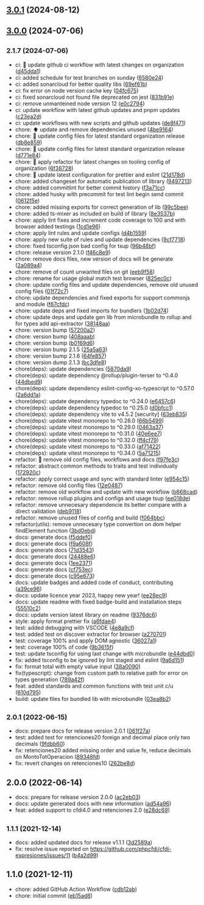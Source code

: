 ## [3.0.1](https://github.com/nodecfdi/cfdi-expresiones/compare/v3.0.0...v3.0.1) (2024-08-12)
## [3.0.0](https://github.com/nodecfdi/cfdi-expresiones/compare/v2.1.6...v3.0.0) (2024-07-06)
## <small>2.1.7 (2024-07-06)</small>

* ci: :green_heart: update github ci workflow with latest changes on organization ([d45dda1](https://github.com/nodecfdi/cfdi-expresiones/commit/d45dda1))
* ci: added schedule for test branches on sunday ([6580e24](https://github.com/nodecfdi/cfdi-expresiones/commit/6580e24))
* ci: added sonarcloud for better quality libs ([69ef61b](https://github.com/nodecfdi/cfdi-expresiones/commit/69ef61b))
* ci: fix error on node version cache key ([04fc675](https://github.com/nodecfdi/cfdi-expresiones/commit/04fc675))
* ci: fixed sonarcloud not found file deprecated on jest ([831b91e](https://github.com/nodecfdi/cfdi-expresiones/commit/831b91e))
* ci: remove unmanteined node version 12 ([e0c2794](https://github.com/nodecfdi/cfdi-expresiones/commit/e0c2794))
* ci: update workflow with latest github updates and pnpm updates ([c23ea2d](https://github.com/nodecfdi/cfdi-expresiones/commit/c23ea2d))
* ci: update workflows with new scripts and github updates ([de8f471](https://github.com/nodecfdi/cfdi-expresiones/commit/de8f471))
* chore: :arrow_up: update and remove dependencies unused ([4be9164](https://github.com/nodecfdi/cfdi-expresiones/commit/4be9164))
* chore: :construction: update config files for latest standard organization release ([db8e859](https://github.com/nodecfdi/cfdi-expresiones/commit/db8e859))
* chore: :construction: update config files for latest standard organization release ([d771e84](https://github.com/nodecfdi/cfdi-expresiones/commit/d771e84))
* chore: :wrench: apply refactor for latest changes on tooling config of organization ([6f38728](https://github.com/nodecfdi/cfdi-expresiones/commit/6f38728))
* chore: :wrench: update latest configuration for prettier and eslint ([21d178d](https://github.com/nodecfdi/cfdi-expresiones/commit/21d178d))
* chore: added changeset for automatic publication of library ([9497213](https://github.com/nodecfdi/cfdi-expresiones/commit/9497213))
* chore: added commitlint for better commit history ([f3a71cc](https://github.com/nodecfdi/cfdi-expresiones/commit/f3a71cc))
* chore: added husky with precommit for test lint begin send commit ([0612f5e](https://github.com/nodecfdi/cfdi-expresiones/commit/0612f5e))
* chore: added missing exports for correct generation of lib ([99c5bee](https://github.com/nodecfdi/cfdi-expresiones/commit/99c5bee))
* chore: added ts-mixer as included on build of library ([8e3537b](https://github.com/nodecfdi/cfdi-expresiones/commit/8e3537b))
* chore: apply lint fixes and increment code coverage to 100 and with browser added testings ([1cd1e96](https://github.com/nodecfdi/cfdi-expresiones/commit/1cd1e96))
* chore: apply lint rules and update configs ([d4b1559](https://github.com/nodecfdi/cfdi-expresiones/commit/d4b1559))
* chore: apply new suite of rules and update dependencies ([9cf7718](https://github.com/nodecfdi/cfdi-expresiones/commit/9cf7718))
* chore: fixed tsconfig.json bad config for tsup ([96b48bf](https://github.com/nodecfdi/cfdi-expresiones/commit/96b48bf))
* chore: release version 2.1.0 ([f46c8e9](https://github.com/nodecfdi/cfdi-expresiones/commit/f46c8e9))
* chore: remove docs files, new version of docs will be generate ([2a089a4](https://github.com/nodecfdi/cfdi-expresiones/commit/2a089a4))
* chore: remove of count unwanted files on git ([eeb9f58](https://github.com/nodecfdi/cfdi-expresiones/commit/eeb9f58))
* chore: rename for usage global match test browser ([825ec0c](https://github.com/nodecfdi/cfdi-expresiones/commit/825ec0c))
* chore: update config files and update dependencies, remove old unused config files ([01f72c7](https://github.com/nodecfdi/cfdi-expresiones/commit/01f72c7))
* chore: update dependencies and fixed exports for support commonjs and module ([f67cfdc](https://github.com/nodecfdi/cfdi-expresiones/commit/f67cfdc))
* chore: update deps and fixed imports for bundlers ([1b02d74](https://github.com/nodecfdi/cfdi-expresiones/commit/1b02d74))
* chore: update deps and update gen lib from microbundle to rollup and for types add api-extractor ([38148aa](https://github.com/nodecfdi/cfdi-expresiones/commit/38148aa))
* chore: version bump ([57200a2](https://github.com/nodecfdi/cfdi-expresiones/commit/57200a2))
* chore: version bump ([408aaab](https://github.com/nodecfdi/cfdi-expresiones/commit/408aaab))
* chore: version bump ([b0169d6](https://github.com/nodecfdi/cfdi-expresiones/commit/b0169d6))
* chore: version bump 2.1.5 ([25a5a63](https://github.com/nodecfdi/cfdi-expresiones/commit/25a5a63))
* chore: version bump 2.1.6 ([64fe857](https://github.com/nodecfdi/cfdi-expresiones/commit/64fe857))
* chore: version dump 2.1.3 ([bc3dfe8](https://github.com/nodecfdi/cfdi-expresiones/commit/bc3dfe8))
* chore(deps): update dependencies ([5870da9](https://github.com/nodecfdi/cfdi-expresiones/commit/5870da9))
* chore(deps): update dependency @rollup/plugin-terser to ^0.4.0 ([44dbed9](https://github.com/nodecfdi/cfdi-expresiones/commit/44dbed9))
* chore(deps): update dependency eslint-config-xo-typescript to ^0.57.0 ([2a6dd1a](https://github.com/nodecfdi/cfdi-expresiones/commit/2a6dd1a))
* chore(deps): update dependency typedoc to ^0.24.0 ([e6457c6](https://github.com/nodecfdi/cfdi-expresiones/commit/e6457c6))
* chore(deps): update dependency typedoc to ^0.25.0 ([d0bfcc1](https://github.com/nodecfdi/cfdi-expresiones/commit/d0bfcc1))
* chore(deps): update dependency vite to v4.5.2 [security] ([63eb835](https://github.com/nodecfdi/cfdi-expresiones/commit/63eb835))
* chore(deps): update vitest monorepo to ^0.28.0 ([66b5499](https://github.com/nodecfdi/cfdi-expresiones/commit/66b5499))
* chore(deps): update vitest monorepo to ^0.29.0 ([0463a37](https://github.com/nodecfdi/cfdi-expresiones/commit/0463a37))
* chore(deps): update vitest monorepo to ^0.31.0 ([40e6ee7](https://github.com/nodecfdi/cfdi-expresiones/commit/40e6ee7))
* chore(deps): update vitest monorepo to ^0.32.0 ([ff4cf79](https://github.com/nodecfdi/cfdi-expresiones/commit/ff4cf79))
* chore(deps): update vitest monorepo to ^0.33.0 ([af71422](https://github.com/nodecfdi/cfdi-expresiones/commit/af71422))
* chore(deps): update vitest monorepo to ^0.34.0 ([5a71215](https://github.com/nodecfdi/cfdi-expresiones/commit/5a71215))
* refactor: :construction: remove old config files, workflows and docs ([f97fe3c](https://github.com/nodecfdi/cfdi-expresiones/commit/f97fe3c))
* refactor: abstract common methods to traits and test individually ([172920c](https://github.com/nodecfdi/cfdi-expresiones/commit/172920c))
* refactor: apply correct usage and sync with standard linter ([e954c15](https://github.com/nodecfdi/cfdi-expresiones/commit/e954c15))
* refactor: remove old config files ([12e0487](https://github.com/nodecfdi/cfdi-expresiones/commit/12e0487))
* refactor: remove old workflow and update with new workflow ([b668cad](https://github.com/nodecfdi/cfdi-expresiones/commit/b668cad))
* refactor: remove rollup plugins and configs and usage tsup ([ee018de](https://github.com/nodecfdi/cfdi-expresiones/commit/ee018de))
* refactor: remove unnecesary dependencie its better compare with a direct validation ([deb9118](https://github.com/nodecfdi/cfdi-expresiones/commit/deb9118))
* refactor: remove unused files of config and build ([f064bbc](https://github.com/nodecfdi/cfdi-expresiones/commit/f064bbc))
* refactor(utils): remove unnecesary type convertion on dom helper findElement function ([3bd0ebd](https://github.com/nodecfdi/cfdi-expresiones/commit/3bd0ebd))
* docs: generate docs ([f5ddef0](https://github.com/nodecfdi/cfdi-expresiones/commit/f5ddef0))
* docs: generate docs ([f9a608f](https://github.com/nodecfdi/cfdi-expresiones/commit/f9a608f))
* docs: generate docs ([71d3543](https://github.com/nodecfdi/cfdi-expresiones/commit/71d3543))
* docs: generate docs ([24488e6](https://github.com/nodecfdi/cfdi-expresiones/commit/24488e6))
* docs: generate docs ([1ee2371](https://github.com/nodecfdi/cfdi-expresiones/commit/1ee2371))
* docs: generate docs ([cf753ec](https://github.com/nodecfdi/cfdi-expresiones/commit/cf753ec))
* docs: generate docs ([c95e673](https://github.com/nodecfdi/cfdi-expresiones/commit/c95e673))
* docs: update badges and added code of conduct, contributing ([a39ce96](https://github.com/nodecfdi/cfdi-expresiones/commit/a39ce96))
* docs: update licence year 2023, happy new year! ([ee28ec9](https://github.com/nodecfdi/cfdi-expresiones/commit/ee28ec9))
* docs: update readme with fixed badge-build and installation steps ([55510c2](https://github.com/nodecfdi/cfdi-expresiones/commit/55510c2))
* docs: update version latest library on readme ([9376dc6](https://github.com/nodecfdi/cfdi-expresiones/commit/9376dc6))
* style: apply format prettier fix ([a6fdae4](https://github.com/nodecfdi/cfdi-expresiones/commit/a6fdae4))
* test: added debugging with VSCODE ([4e8a9cf](https://github.com/nodecfdi/cfdi-expresiones/commit/4e8a9cf))
* test: added test on discover extractor for browser ([a270701](https://github.com/nodecfdi/cfdi-expresiones/commit/a270701))
* test: coverage 100% and apply DOM agnostic ([36027a1](https://github.com/nodecfdi/cfdi-expresiones/commit/36027a1))
* test: coverage 100% of code ([9b3615f](https://github.com/nodecfdi/cfdi-expresiones/commit/9b3615f))
* test: update tsconfig for using last change with microbundle ([e44dbd0](https://github.com/nodecfdi/cfdi-expresiones/commit/e44dbd0))
* fix: added tsconfig to be ignored by lint staged and eslint ([9a6d151](https://github.com/nodecfdi/cfdi-expresiones/commit/9a6d151))
* fix: format total with empty value input ([38a0090](https://github.com/nodecfdi/cfdi-expresiones/commit/38a0090))
* fix(typescript): change from custom path to relative path for error on types generation ([789a42f](https://github.com/nodecfdi/cfdi-expresiones/commit/789a42f))
* feat: added standards and common functions with test unit c/u ([610d795](https://github.com/nodecfdi/cfdi-expresiones/commit/610d795))
* build: update files for bundled lib with microbundle ([03ea8b2](https://github.com/nodecfdi/cfdi-expresiones/commit/03ea8b2))



## <small>2.0.1 (2022-06-15)</small>

* docs: prepare docs for release version 2.0.1 ([061f27a](https://github.com/nodecfdi/cfdi-expresiones/commit/061f27a))
* test: added test for retenciones20 foreign and decimal place only two decimals ([9fdbb60](https://github.com/nodecfdi/cfdi-expresiones/commit/9fdbb60))
* fix: retenciones20 added missing order and value fe, reduce decimals on MontoTotOperacion ([89348fd](https://github.com/nodecfdi/cfdi-expresiones/commit/89348fd))
* fix: revert changes on retenciones10 ([262be8d](https://github.com/nodecfdi/cfdi-expresiones/commit/262be8d))



## 2.0.0 (2022-06-14)

* docs: prepare for release version 2.0.0 ([ac2eb03](https://github.com/nodecfdi/cfdi-expresiones/commit/ac2eb03))
* docs: update generated docs with new information ([ad54a96](https://github.com/nodecfdi/cfdi-expresiones/commit/ad54a96))
* feat: added support to cfdi4.0 and retenciones 2.0 ([e28dc69](https://github.com/nodecfdi/cfdi-expresiones/commit/e28dc69))



## <small>1.1.1 (2021-12-14)</small>

* docs: added updated docs for release v1.1.1 ([3d2589a](https://github.com/nodecfdi/cfdi-expresiones/commit/3d2589a))
* fix: resolve issue reported on https://github.com/phpcfdi/cfdi-expresiones/issues/11 ([b4a2d99](https://github.com/nodecfdi/cfdi-expresiones/commit/b4a2d99))



## 1.1.0 (2021-12-11)

* chore: added GitHub Action Workflow ([cdb12ab](https://github.com/nodecfdi/cfdi-expresiones/commit/cdb12ab))
* chore: initial commit ([eb15ad8](https://github.com/nodecfdi/cfdi-expresiones/commit/eb15ad8))



